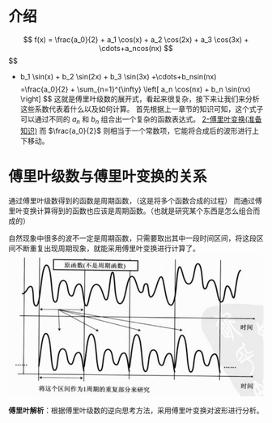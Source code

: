 # 介绍
$$
f(x) = \frac{a_0}{2} 
       + a_1 \cos(x) 
       + a_2 \cos(2x) 
       + a_3 \cos(3x)
       + \cdots+a_ncos(nx)
$$
$$
+ b_1 \sin(x)  + b_2 \sin(2x) + b_3 \sin(3x) +\cdots+b_nsin(nx)
$$
$$
=\frac{a_0}{2} + \sum_{n=1}^{\infty} \left[ a_n \cos(nx) + b_n \sin(nx) \right]
$$
这就是傅里叶级数的展开式，看起来很复杂，接下来让我们来分析这些系数代表着什么以及如何计算。
首先根据上一章节的知识可知，这个式子可以通过不同的 $a_n$ 和 $b_n$ 组合出一个复杂的函数表达式。 [2-傅里叶变换(准备知识)](2-傅里叶变换(准备知识).md)
而 $\frac{a_0}{2}$ 则相当于一个常数项，它能将合成后的波形进行上下移动。

# 傅里叶级数与傅里叶变换的关系
通过傅里叶级数得到的函数是周期函数，（这是将多个函数合成的过程）
而通过傅里叶变换计算得到的函数也应该是周期函数。（也就是研究某个东西是怎么组合而成的）

自然现象中很多的波不一定是周期函数，只需要取出其中一段时间区间，将这段区间不断重复出现周期现象，就能采用傅里叶变换进行计算了。
![|450](assets/4d0b6d3f0ef59956a68e0080d8b146c1.jpg)

**傅里叶解析**：根据傅里叶级数的逆向思考方法，采用傅里叶变换对波形进行分析。